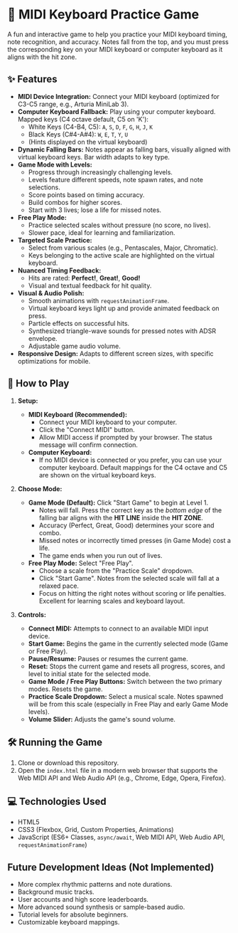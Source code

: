# 🎹 MIDI Keyboard Practice Game

A fun and interactive game to help you practice your MIDI keyboard timing, note recognition, and accuracy. Notes fall from the top, and you must press the corresponding key on your MIDI keyboard or computer keyboard as it aligns with the hit zone.

## ✨ Features

*   **MIDI Device Integration:** Connect your MIDI keyboard (optimized for C3-C5 range, e.g., Arturia MiniLab 3).
*   **Computer Keyboard Fallback:** Play using your computer keyboard. Mapped keys (C4 octave default, C5 on 'K'):
    *   White Keys (C4-B4, C5): `A`, `S`, `D`, `F`, `G`, `H`, `J`, `K`
    *   Black Keys (C#4-A#4): `W`, `E`, `T`, `Y`, `U`
    *   (Hints displayed on the virtual keyboard)
*   **Dynamic Falling Bars:** Notes appear as falling bars, visually aligned with virtual keyboard keys. Bar width adapts to key type.
*   **Game Mode with Levels:**
    *   Progress through increasingly challenging levels.
    *   Levels feature different speeds, note spawn rates, and note selections.
    *   Score points based on timing accuracy.
    *   Build combos for higher scores.
    *   Start with 3 lives; lose a life for missed notes.
*   **Free Play Mode:**
    *   Practice selected scales without pressure (no score, no lives).
    *   Slower pace, ideal for learning and familiarization.
*   **Targeted Scale Practice:**
    *   Select from various scales (e.g., Pentascales, Major, Chromatic).
    *   Keys belonging to the active scale are highlighted on the virtual keyboard.
*   **Nuanced Timing Feedback:**
    *   Hits are rated: **Perfect!**, **Great!**, **Good!**
    *   Visual and textual feedback for hit quality.
*   **Visual & Audio Polish:**
    *   Smooth animations with `requestAnimationFrame`.
    *   Virtual keyboard keys light up and provide animated feedback on press.
    *   Particle effects on successful hits.
    *   Synthesized triangle-wave sounds for pressed notes with ADSR envelope.
    *   Adjustable game audio volume.
*   **Responsive Design:** Adapts to different screen sizes, with specific optimizations for mobile.

## 🚀 How to Play

1.  **Setup:**
    *   **MIDI Keyboard (Recommended):**
        *   Connect your MIDI keyboard to your computer.
        *   Click the "Connect MIDI" button.
        *   Allow MIDI access if prompted by your browser. The status message will confirm connection.
    *   **Computer Keyboard:**
        *   If no MIDI device is connected or you prefer, you can use your computer keyboard. Default mappings for the C4 octave and C5 are shown on the virtual keyboard keys.

2.  **Choose Mode:**
    *   **Game Mode (Default):** Click "Start Game" to begin at Level 1.
        *   Notes will fall. Press the correct key as the *bottom edge* of the falling bar aligns with the **HIT LINE** inside the **HIT ZONE**.
        *   Accuracy (Perfect, Great, Good) determines your score and combo.
        *   Missed notes or incorrectly timed presses (in Game Mode) cost a life.
        *   The game ends when you run out of lives.
    *   **Free Play Mode:** Select "Free Play".
        *   Choose a scale from the "Practice Scale" dropdown.
        *   Click "Start Game". Notes from the selected scale will fall at a relaxed pace.
        *   Focus on hitting the right notes without scoring or life penalties. Excellent for learning scales and keyboard layout.

3.  **Controls:**
    *   **Connect MIDI:** Attempts to connect to an available MIDI input device.
    *   **Start Game:** Begins the game in the currently selected mode (Game or Free Play).
    *   **Pause/Resume:** Pauses or resumes the current game.
    *   **Reset:** Stops the current game and resets all progress, scores, and level to initial state for the selected mode.
    *   **Game Mode / Free Play Buttons:** Switch between the two primary modes. Resets the game.
    *   **Practice Scale Dropdown:** Select a musical scale. Notes spawned will be from this scale (especially in Free Play and early Game Mode levels).
    *   **Volume Slider:** Adjusts the game's sound volume.

## 🛠️ Running the Game

1.  Clone or download this repository.
2.  Open the `index.html` file in a modern web browser that supports the Web MIDI API and Web Audio API (e.g., Chrome, Edge, Opera, Firefox).

## 💻 Technologies Used

*   HTML5
*   CSS3 (Flexbox, Grid, Custom Properties, Animations)
*   JavaScript (ES6+ Classes, `async/await`, Web MIDI API, Web Audio API, `requestAnimationFrame`)

## Future Development Ideas (Not Implemented)

*   More complex rhythmic patterns and note durations.
*   Background music tracks.
*   User accounts and high score leaderboards.
*   More advanced sound synthesis or sample-based audio.
*   Tutorial levels for absolute beginners.
*   Customizable keyboard mappings.
